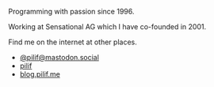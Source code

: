 Programming with passion since 1996.

Working at Sensational AG which I have co-founded in 2001.

Find me on the internet at other places.

* <a rel="me" href="https://mastodon.social/@pilif">@pilif@mastodon.social</a>
* <a href="http://news.ycombinator.com/user?id=pilif">pilif</a>
* <a href="https://blog.pilif.me">blog.pilif.me</a>
